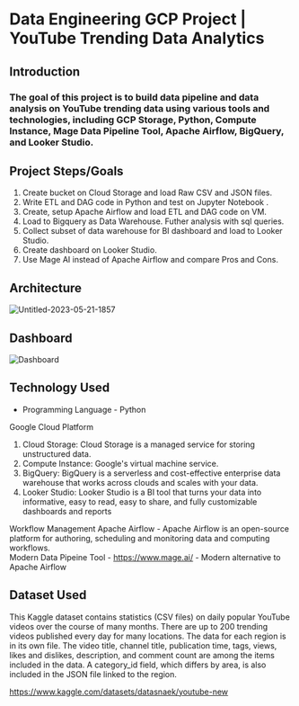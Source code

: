 # Data Engineering GCP Project | YouTube Trending Data Analytics
 
## Introduction
### The goal of this project is to build data pipeline and data analysis on YouTube trending data using various tools and technologies, including GCP Storage, Python, Compute Instance, Mage Data Pipeline Tool, Apache Airflow, BigQuery, and Looker Studio.

## Project Steps/Goals
1. Create bucket on Cloud Storage and load Raw CSV and JSON files.
2. Write ETL and DAG code in Python and test on Jupyter Notebook .
3. Create, setup Apache Airflow and load ETL and DAG code on VM.
4. Load to Bigquery as Data Warehouse. Futher analysis with sql queries.
5. Collect subset of data warehouse for BI dashboard and load to Looker Studio.
6. Create dashboard on Looker Studio.
7. Use Mage AI instead of Apache Airflow and compare Pros and Cons.

## Architecture
![Untitled-2023-05-21-1857](https://github.com/evanchen1233/Data-Engineering-Pipeline-GCP-Project-Youtube-Trending-Data/assets/101177476/59bbfdba-de9b-4cf5-b4a8-8c45aebd17b4)

## Dashboard
![Dashboard](https://github.com/evanchen1233/Data-Engineering-Pipeline-GCP-Project-Youtube-Trending-Data/assets/101177476/dd7b527c-f410-4290-82ca-a9d92e9947bc)

## Technology Used

* Programming Language - Python

Google Cloud Platform
1. Cloud Storage: Cloud Storage is a managed service for storing unstructured data.
2. Compute Instance: Google's virtual machine service.
3. BigQuery: BigQuery is a serverless and cost-effective enterprise data warehouse that works across clouds and scales with your data.
4. Looker Studio: Looker Studio is a BI tool that turns your data into informative, easy to read, easy to share, and fully customizable dashboards and reports

Workflow Management
Apache Airflow - Apache Airflow is an open-source platform for authoring, scheduling and monitoring data and computing workflows. \
Modern Data Pipeine Tool - https://www.mage.ai/ - Modern alternative to Apache Airflow 

## Dataset Used

This Kaggle dataset contains statistics (CSV files) on daily popular YouTube videos over the course of many months. There are up to 200 trending videos published every day for many locations. The data for each region is in its own file. The video title, channel title, publication time, tags, views, likes and dislikes, description, and comment count are among the items included in the data. A category_id field, which differs by area, is also included in the JSON file linked to the region.

https://www.kaggle.com/datasets/datasnaek/youtube-new
